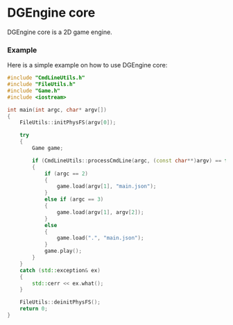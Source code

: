 # DGEngine core

DGEngine core is a 2D game engine.

### Example

Here is a simple example on how to use DGEngine core:

```cpp
#include "CmdLineUtils.h"
#include "FileUtils.h"
#include "Game.h"
#include <iostream>

int main(int argc, char* argv[])
{
	FileUtils::initPhysFS(argv[0]);

	try
	{
		Game game;

		if (CmdLineUtils::processCmdLine(argc, (const char**)argv) == false)
		{
			if (argc == 2)
			{
				game.load(argv[1], "main.json");
			}
			else if (argc == 3)
			{
				game.load(argv[1], argv[2]);
			}
			else
			{
				game.load(".", "main.json");
			}
			game.play();
		}
	}
	catch (std::exception& ex)
	{
		std::cerr << ex.what();
	}

	FileUtils::deinitPhysFS();
	return 0;
}
```
